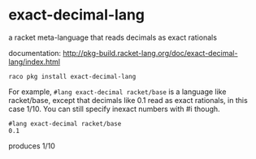 # exact-decimal-lang
a racket meta-language that reads decimals as exact rationals

documentation: http://pkg-build.racket-lang.org/doc/exact-decimal-lang/index.html

`raco pkg install exact-decimal-lang`

For example, `#lang exact-decimal racket/base` is a language like racket/base, except that
decimals like 0.1 read as exact rationals, in this case 1/10. 
You can still specify inexact numbers with #i though.

```racket
#lang exact-decimal racket/base
0.1
```
produces 1/10
